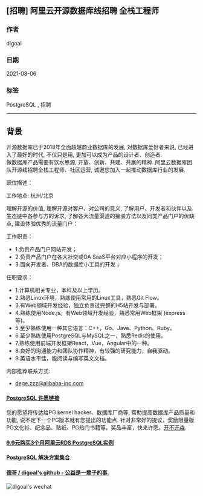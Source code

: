 ## [招聘] 阿里云开源数据库线招聘 全栈工程师  
  
### 作者  
digoal  
  
### 日期  
2021-08-06  
  
### 标签  
PostgreSQL , 招聘   
  
----  
  
## 背景  
开源数据库已于2018年全面超越商业数据库的发展, 对数据库爱好者来说, 已经进入了最好的时代, 不仅只是用, 更加可以成为产品的设计者、创造者.      
做数据库产品需要有饮水思源, 开放、创新、共建、共赢的精神. 阿里云数据库团队开源线招聘全栈工程师、社区运营, 诚邀您加入一起推动数据库行业的发展.    
  
职位描述：    
  
工作地点: 杭州/北京  
  
理解开源的价值, 理解开源对客户、对公司的意义, 了解用户、开发者和伙伴以及生态链中各参与方的诉求, 了解各大流量渠道的接驳方法以及同类产品门户的优缺点, 建设体验优秀的流量门户：   
  
工作职责：   
- 1.负责产品门户网站开发；  
- 2.负责产品门户在各大社交或OA SaaS平台对应小程序的开发；  
- 3.面向开发者、DBA的数据库小工具的开发；  
  
任职要求：  
- 1.计算机相关专业，本科及以上学历。  
- 2.熟悉Linux环境，熟练使用常用的Linux工具，熟悉Git Flow。  
- 3.有Web领域开发经验，独立负责过完整的H5站开发与部署。  
- 4.熟练使用Node.js。有Web领域开发经验，熟悉常⽤Web框架 (express等)。  
- 5.至少熟练使用⼀种其它语⾔：C++，Go、Java、Python、Ruby。  
- 6.至少熟练使用PostgreSQL与MySQL之一，熟悉Redis的使用。  
- 7.熟练使用前端开发框架React，Vue，Angular中的一种。  
- 8.良好的沟通能力和团队协作精神，有较强的研究能力，自我驱动。  
- 9.英语水平佳，能阅读与编写英文文档。  
  
内部推荐联系方式:  
- dege.zzz@alibaba-inc.com  
  
  
  
#### [PostgreSQL 许愿链接](https://github.com/digoal/blog/issues/76 "269ac3d1c492e938c0191101c7238216")
您的愿望将传达给PG kernel hacker、数据库厂商等, 帮助提高数据库产品质量和功能, 说不定下一个PG版本就有您提出的功能点. 针对非常好的提议，奖励限量版PG文化衫、纪念品、贴纸、PG热门书籍等，奖品丰富，快来许愿。[开不开森](https://github.com/digoal/blog/issues/76 "269ac3d1c492e938c0191101c7238216").  
  
  
#### [9.9元购买3个月阿里云RDS PostgreSQL实例](https://www.aliyun.com/database/postgresqlactivity "57258f76c37864c6e6d23383d05714ea")
  
  
#### [PostgreSQL 解决方案集合](https://yq.aliyun.com/topic/118 "40cff096e9ed7122c512b35d8561d9c8")
  
  
#### [德哥 / digoal's github - 公益是一辈子的事.](https://github.com/digoal/blog/blob/master/README.md "22709685feb7cab07d30f30387f0a9ae")
  
  
![digoal's wechat](../pic/digoal_weixin.jpg "f7ad92eeba24523fd47a6e1a0e691b59")
  
